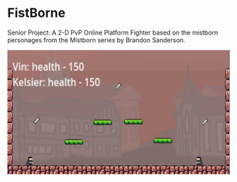 # FistBorne
Senior Project: A 2-D PvP Online Platform Fighter based on the mistborn personages from the Mistborn series by Brandon Sanderson.

![image info](./fistborne_arena.jpg)